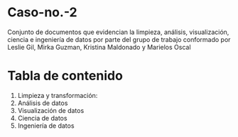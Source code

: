 # Caso-no.-2
Conjunto de documentos que evidencian la limpieza, análisis, visualización, ciencia e ingeniería de datos por parte del grupo de trabajo conformado por Leslie Gil, Mirka Guzman, Kristina Maldonado y Marielos Oscal

# Tabla de contenido

1. Limpieza y transformación:
2. Análisis de datos
3. Visualización de datos
4. Ciencia de datos
5. Ingeniería de datos 

